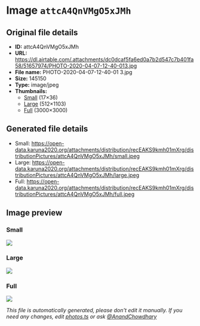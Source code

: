 # Image `attcA4QnVMgO5xJMh`

## Original file details

- **ID:** attcA4QnVMgO5xJMh
- **URL:** https://dl.airtable.com/.attachments/dc0dcaf5fa6ed0a7b2d547c7b401fa58/51657974/PHOTO-2020-04-07-12-40-013.jpg
- **File name:** PHOTO-2020-04-07-12-40-01 3.jpg
- **Size:** 145150
- **Type:** image/jpeg
- **Thumbnails:**
  - [Small](https://dl.airtable.com/.attachmentThumbnails/309dfe33bbbed01bbfc24a5029bf22b0/ef4344bf) (17×36)
  - [Large](https://dl.airtable.com/.attachmentThumbnails/5e3fefd4875a41f88186db61b314302b/23d08cd4) (512×1103)
  - [Full](https://dl.airtable.com/.attachmentThumbnails/74d665f8ea04bc7fa7123beeb2ab9972/a4070f40) (3000×3000)

## Generated file details

- Small: https://open-data.karuna2020.org/attachments/distribution/recEAKS9kmh01mXrg/distributionPictures/attcA4QnVMgO5xJMh/small.jpeg
- Large: https://open-data.karuna2020.org/attachments/distribution/recEAKS9kmh01mXrg/distributionPictures/attcA4QnVMgO5xJMh/large.jpeg
- Full: https://open-data.karuna2020.org/attachments/distribution/recEAKS9kmh01mXrg/distributionPictures/attcA4QnVMgO5xJMh/full.jpeg

## Image preview

### Small

![](https://open-data.karuna2020.org/attachments/distribution/recEAKS9kmh01mXrg/distributionPictures/attcA4QnVMgO5xJMh/small.jpeg)

### Large

![](https://open-data.karuna2020.org/attachments/distribution/recEAKS9kmh01mXrg/distributionPictures/attcA4QnVMgO5xJMh/large.jpeg)

### Full

![](https://open-data.karuna2020.org/attachments/distribution/recEAKS9kmh01mXrg/distributionPictures/attcA4QnVMgO5xJMh/full.jpeg)

_This file is automatically generated, please don't edit it manually. If you need any changes, edit [photos.ts](/photos.ts) or ask [@AnandChowdhary](https://github.com/AnandChowdhary)_
